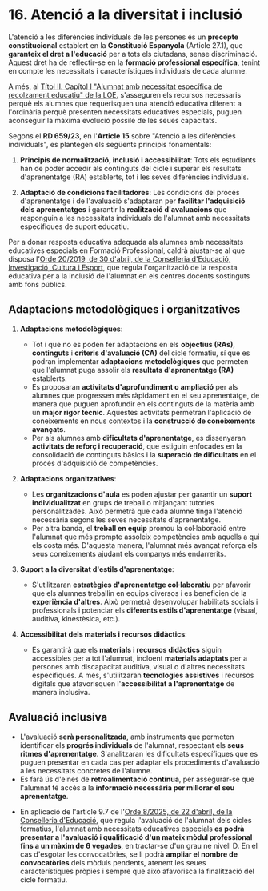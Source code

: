 
# 16. Atenció a la diversitat i inclusió

<!--
L'atenció a les diferències individuals de les persones és un precepte constitucional que ha de tindre reflex en els centres educatius. 

Constitució Espanyola. Article 27. 1. Tots tenen el dret a l'educació. 
[...] 

Com a equips docents i tenint en compte l'increment de matrícula d'alumnat amb necessitats específiques de suport educatiu en cicles formatius, és necessari assegurar les adaptacions organitzatives, d'accés, curriculars i metodològiques que responguen a  les característiques i les necessitats de cada individu. 

El Sistema de Formació Professional ha d'adaptar-se a estos mandats i els centres han  de determinar a través del PAC i dels diferents PCCF la manera com els equips docents  concretaran la inclusió de l'alumnat amb necessitats.  

RD 659/23. Article 15. Atenció a les diferències individuals 
1. L'atenció diferenciada que requerisquen determinades persones es regix per: a) Els principis de normalització, inclusió i accessibilitat. b) L'adaptació de condicions facilitadores de l'adquisició dels aprenentatges i de les avaluacions a les necessitats de suport formatiu. 

-->

L'atenció a les diferències individuals de les persones és un **precepte constitucional** establert en la **Constitució Espanyola** (Article 27.1), que **garanteix el dret a l'educació** per a tots els ciutadans, sense discriminació. Aquest dret ha de reflectir-se en la **formació professional específica**, tenint en compte les necessitats i característiques individuals de cada alumne.

A més, al [Títol II. Capítol I "Alumnat amb necessitat específica de recolzament educatiu" de la LOE.](https://www.boe.es/buscar/act.php?id=BOE-A-2006-7899) s'asseguren els recursos necessaris perquè els alumnes que requerisquen una atenció educativa diferent a l'ordinària perquè presenten necessitats educatives especials, puguen aconseguir la màxima evolució possile de les seues capacitats.

Segons el **RD 659/23**, en l'**Article 15** sobre "Atenció a les diferències individuals", es plantegen els següents principis fonamentals:

1. **Principis de normalització, inclusió i accessibilitat**: Tots els estudiants han de poder accedir als continguts del cicle i superar els resultats d'aprenentatge (RA) establerts, tot i les seves diferències individuals.

2. **Adaptació de condicions facilitadores**: Les condicions del procés d'aprenentatge i de l'avaluació s'adaptaran per **facilitar l'adquisició dels aprenentatges** i garantir la **realització d'avaluacions** que responguin a les necessitats individuals de l'alumnat amb necessitats específiques de suport educatiu.

<!-- 
De les instruccions d'inici de curs...
-->

Per a donar resposta educativa adequada als alumnes amb necessitats educatives especials en Formació Professional, caldrà ajustar-se al que disposa l'[Orde 20/2019, de 30 d'abril, de la Conselleria d'Educació, Investigació, Cultura i Esport](https://dogv.gva.es/datos/2025/07/21/pdf/2025_28562_va.pdf), que regula l'organització de la resposta educativa per a la inclusió de l'alumnat en els centres docents sostinguts amb fons públics.

## Adaptacions metodològiques i organitzatives

1. **Adaptacions metodològiques**:

      * Tot i que no es poden fer adaptacions en els **objectius (RAs)**, **continguts** i **criteris d'avaluació (CA)** del cicle formatiu, sí que es podran implementar **adaptacions metodològiques** que permeten que l'alumnat puga assolir els **resultats d'aprenentatge (RA)** establerts.
      * Es proposaran **activitats d'aprofundiment o ampliació** per als alumnes que progressen més ràpidament en el seu aprenentatge, de manera que puguen aprofundir en els continguts de la matèria amb un **major rigor tècnic**. Aquestes activitats permetran l'aplicació de coneixements en nous contextos i la **construcció de coneixements avançats**.
      * Per als alumnes amb **dificultats d'aprenentatge**, es dissenyaran **activitats de reforç i recuperació**, que estiguin enfocades en la consolidació de continguts bàsics i la **superació de dificultats** en el procés d'adquisició de competències.

2. **Adaptacions organitzatives**:

      * Les **organitzacions d'aula** es poden ajustar per garantir un **suport individualitzat** en grups de treball o mitjançant tutories personalitzades. Això permetrà que cada alumne tinga l'atenció necessària segons les seves necessitats d'aprenentatge.
      * Per altra banda, el **treball en equip** promou la col·laboració entre l'alumnat que més prompte assoleix competències amb aquells a qui els costa més. D'aquesta manera, l'alumnat més avançat reforça els seus coneixements ajudant els companys més endarrerits.

3. **Suport a la diversitat d'estils d'aprenentatge**:

      * S'utilitzaran **estratègies d'aprenentatge col·laboratiu** per afavorir que els alumnes treballin en equips diversos i es beneficien de la **experiència d'altres**. Això permetrà desenvolupar habilitats socials i professionals i potenciar els **diferents estils d'aprenentatge** (visual, auditiva, kinestèsica, etc.).

4. **Accessibilitat dels materials i recursos didàctics**:

      * Es garantirà que els **materials i recursos didàctics** siguin accessibles per a tot l'alumnat, incloent **materials adaptats** per a persones amb discapacitat auditiva, visual o d'altres necessitats específiques. A més, s'utilitzaran **tecnologies assistives** i recursos digitals que afavorisquen l'**accessibilitat a l'aprenentatge** de manera inclusiva.

## Avaluació inclusiva

* L'avaluació **serà personalitzada**, amb instruments que permeten identificar els **progrés individuals** de l'alumnat, respectant els **seus ritmes d'aprenentatge**. S'analitzaran les dificultats específiques que es puguen presentar en cada cas per adaptar els procediments d'avaluació a les necessitats concretes de l'alumne.
* Es farà ús d'eines de **retroalimentació contínua**, per assegurar-se que l'alumnat té accés a la **informació necessària per millorar el seu aprenentatge**.

<!-- De les instruccins d'inici de curs -->

* En aplicació de l'article 9.7 de l'[Orde 8/2025, de 22 d'abril, de la Conselleria d'Educació](https://dogv.gva.es/datos/2025/04/30/pdf/2025_13083_es.pdf), que regula l'avaluació de l'alumnat dels cicles formatius, l'alumnat amb necessitats educatives  especials **es podrà presentar a l'avaluació i qualificació d'un mateix mòdul professional fins a un màxim de 6 vegades**, en tractar-se d'un grau ne nivell D. En el cas d'esgotar les convocatòries, se li podrà **ampliar el nombre de convocatòries** dels mòduls pendents, atenent les seues característiques pròpies i sempre que això afavorisca la finalització del cicle formatiu.
